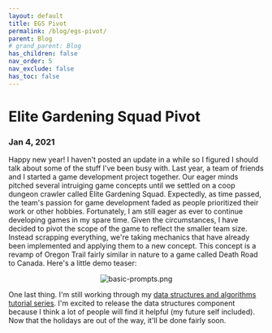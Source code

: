 ```yaml
---
layout: default
title: EGS Pivot
permalink: /blog/egs-pivot/
parent: Blog
# grand_parent: Blog
has_children: false
nav_order: 5
nav_exclude: false
has_toc: false
---
```


# Elite Gardening Squad Pivot
### Jan 4, 2021

Happy new year! I haven't posted an update in a while so I figured I should talk about some of the stuff I've been busy with.
Last year, a team of friends and I started a game development project together.
Our eager minds pitched several intruiging game concepts until we settled on a coop dungeon crawler called Elite Gardening Squad.
Expectedly, as time passed, the team's passion for game development faded as people prioritized their work or other hobbies.
Fortunately, I am still eager as ever to continue developing games in my spare time.
Given the circumstances, I have decided to pivot the scope of the game to reflect the smaller team size.
Instead scrapping everything, we're taking mechanics that have already been implemented and applying them to a new concept.
This concept is a revamp of Oregon Trail fairly similar in nature to a game called Death Road to Canada.
Here's a little demo teaser:

<p align="center">
    <img src="/assets/images/egs/oregon-trail-system/basic-prompts.gif" alt="basic-prompts.png"/>
</p>

One last thing. I'm still working through my [data structures and algorithms tutorial series](/tutorials-cheat-sheets/data-structures-and-algorithms/).
I'm excited to release the data structures component because I think a lot of people will find it helpful (my future self included).
Now that the holidays are out of the way, it'll be done fairly soon. 

